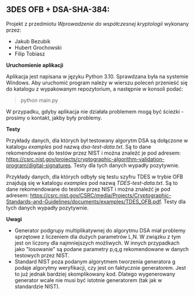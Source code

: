 3DES OFB + DSA-SHA-384:
-

Projekt z przedmiotu *Wprowadzenie do współczesnej kryptologii* wykonany przez:
* Jakub Bezubik
* Hubert Grochowski
* Filip Tobiasz

**Uruchomienie aplikacji**


Aplikacja jest napisana w języku Python 3.10. Sprawdzana była na systemie Windows.
Aby uruchomić program należy w wierszu poleceń przenieść się do katalogu
z wypakowanym repozytorium, a następnie w konsoli podać:
> python main.py

W przypadku, gdyby aplikacja nie działała problemem mogą być ściezki - prosimy o kontakt, jakby były problemy.

**Testy**

Przykłady danych, dla których był testowany algorytm DSA są dołączone w katalogu *examples* pod nazwą *dsa-test-data.txt*.
Są to dane rekomendowane do testów przez NIST i można znaleźć je pod adresem: https://csrc.nist.gov/projects/cryptographic-algorithm-validation-program/digital-signatures. Testy dla tych danych wypadły pozytywnie.

Przykłady danych, dla których odbyły się testu szyfru TDES w trybie OFB znajdują się w katalogu *examples* pod nazwą *TDES-test-data.txt*.
Są to dane rekomendowane do testów przez NIST i można znaleźć je pod adresem: https://csrc.nist.gov/CSRC/media/Projects/Cryptographic-Standards-and-Guidelines/documents/examples/TDES_OFB.pdf. Testy dla tych danych wypadły pozytywnie.

**Uwagi**

* Generator podgrupy multiplikatywnej do algorytmu DSA miał problemy sprzętowe z liczeniem dla dużych parametrów L,N. W związku z tym jest on liczony dla najmniejszych możliwych. W innych przypadkach jako "losowanie" są podane parametry p,q,g rekomendowane w danych testowych przez NIST.
* Standard NIST poza podanym algorytmem tworzenia generatora g podaje algorytmy weryfikacji, czy jest on faktycznie generatorem. Jest to już jednak bardziej skomplikowany kod. Dlatego wygenerowany generator wcale nie musi być istotnie generatorem (tak jak w standardzie NIST).

